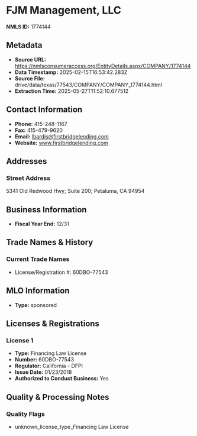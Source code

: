 # FJM Management, LLC

**NMLS ID:** 1774144

## Metadata
- **Source URL:** https://nmlsconsumeraccess.org/EntityDetails.aspx/COMPANY/1774144
- **Data Timestamp:** 2025-02-15T16:53:42.283Z
- **Source File:** drive/data/texas/77543/COMPANY/COMPANY_1774144.html
- **Extraction Time:** 2025-05-27T11:52:10.677512

## Contact Information
- **Phone:** 415-248-1167
- **Fax:** 415-479-9620
- **Email:** lbardis@firstbridgelending.com
- **Website:** www.firstbridgelending.com

## Addresses
### Street Address
5341 Old Redwood Hwy; Suite 200; Petaluma, CA 94954

## Business Information
- **Fiscal Year End:** 12/31

## Trade Names & History
### Current Trade Names
- License/Registration #: 60DBO-77543

## MLO Information
- **Type:** sponsored

## Licenses & Registrations

### License 1
- **Type:** Financing Law License
- **Number:** 60DBO-77543
- **Regulator:** California - DFPI
- **Issue Date:** 01/23/2018
- **Authorized to Conduct Business:** Yes

## Quality & Processing Notes
### Quality Flags
- unknown_license_type_Financing Law License
